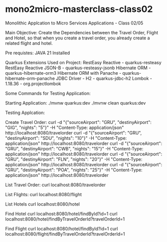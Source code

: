 # mono2micro-masterclass-class02
Monolithic Applcation to Micro Services Applications - Class 02/05

Main Objective: Create the Dependencies between the Travel Order, Flight and Hotel, so 
that when you create a travel order, you already create a related flight and hotel.

Pre requistes:
JAVA 21 Installed

Quarkus Extensions Used on Project:
RestEasy Reactive - quarkus-resteasy
RestEasy Reactive JSON-B - quarkus-resteasy-jsonb
Hibernate ORM - quarkus-hibernate-orm3
Hibernate ORM with Panache - quarkus-hibernate-orm-panache
JDBC Driver - H2 - quarkus-jdbc-h2
Lombok - 1.18.36 - org.projectlombok

Some Commands for Testing Application:

Starting Application:
./mvnw quarkus:dev
./mvnw clean quarkus:dev

Testing Applcation:

Create Travel Order:
curl -d "{\"sourceAirport\": \"GRU\", \"destinyAirport\": \"GIG\", \"nights\": \"5\"}" -H "Content-Type: application/json" http://localhost:8080/travelorder
curl -d "{\"sourceAirport\": \"GRU\", \"destinyAirport\": \"SDU\", \"nights\": \"10\"}" -H "Content-Type: application/json" http://localhost:8080/travelorder
curl -d "{\"sourceAirport\": \"GRU\", \"destinyAirport\": \"CWB\", \"nights\": \"15\"}" -H "Content-Type: application/json" http://localhost:8080/travelorder
curl -d "{\"sourceAirport\": \"GRU\", \"destinyAirport\": \"FLN\", \"nights\": \"20\"}" -H "Content-Type: application/json" http://localhost:8080/travelorder
curl -d "{\"sourceAirport\": \"GRU\", \"destinyAirport\": \"POA\", \"nights\": \"25\"}" -H "Content-Type: application/json" http://localhost:8080/travelorder

List Travel Order:
curl localhost:8080/travelorder

List Flights:
curl localhost:8080/flight

List Hotels
curl localhost:8080/hotel

Find Hotel
curl localhost:8080/hotel/findById?id=1
curl localhost:8080/hotel/findByTravelOrderId?travelOrderId=1

Find Flight
curl localhost:8080/hotel/findById?id=1
curl localhost:8080/flight/findByTravelOrderId?travelOrderId=1
